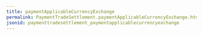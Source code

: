 ```yaml
---
title: paymentApplicableCurrencyExchange
permalink: PaymentTradeSettlement.paymentApplicableCurrencyExchange.html
jsonid: paymenttradesettlement_paymentapplicablecurrencyexchange
---
```

